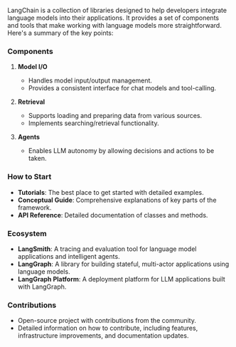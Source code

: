 LangChain is a collection of libraries designed to help developers integrate language models into their applications. It provides a set of components and tools that make working with language models more straightforward. Here's a summary of the key points:

### Components

1. **Model I/O**
   - Handles model input/output management.
   - Provides a consistent interface for chat models and tool-calling.

2. **Retrieval**
   - Supports loading and preparing data from various sources.
   - Implements searching/retrieval functionality.

3. **Agents**
   - Enables LLM autonomy by allowing decisions and actions to be taken.

### How to Start

- **Tutorials**: The best place to get started with detailed examples.
- **Conceptual Guide**: Comprehensive explanations of key parts of the framework.
- **API Reference**: Detailed documentation of classes and methods.

### Ecosystem

- **LangSmith**: A tracing and evaluation tool for language model applications and intelligent agents.
- **LangGraph**: A library for building stateful, multi-actor applications using language models.
- **LangGraph Platform**: A deployment platform for LLM applications built with LangGraph.

### Contributions

- Open-source project with contributions from the community.
- Detailed information on how to contribute, including features, infrastructure improvements, and documentation updates.